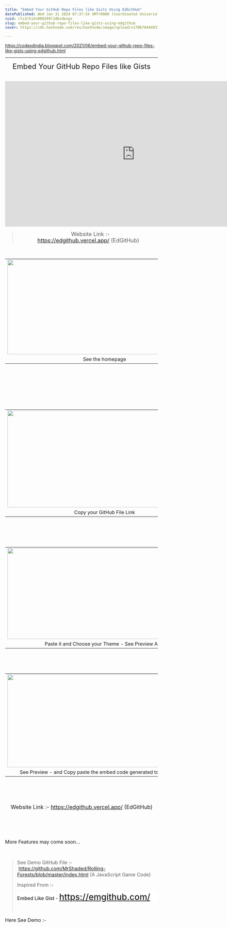 ```yaml
---
title: "Embed Your GitHub Repo Files like Gists Using EdGitHub"
datePublished: Wed Jan 31 2024 07:37:54 GMT+0000 (Coordinated Universal Time)
cuid: cls2rhikn000209l3dbsdesgx
slug: embed-your-github-repo-files-like-gists-using-edgithub
cover: https://cdn.hashnode.com/res/hashnode/image/upload/v1706764449375/a16b8bde-e7b1-4da3-bbe5-d4a0d7958877.jpeg

---
```


https://codexdindia.blogspot.com/2021/06/embed-your-github-repo-files-like-gists-using-edgithub.html

---

<p style="text-align: center;"><span style="font-size: x-large;">Embed Your GitHub Repo Files like Gists</span></p><p style="text-align: center;"><span style="font-size: medium;"><br />
  
  <iframe allow="accelerometer; autoplay; clipboard-write; encrypted-media; gyroscope; picture-in-picture" allowfullscreen="" frameborder="0" height="480" src="https://www.youtube.com/embed/Dd2Mrkwo5fY" title="YouTube video player" width="853"></iframe>
  
  </span></p><p style="text-align: center;"><span><span><span style="font-size: medium;"></span></span></span></p><blockquote><p style="text-align: center;"><span><span><span style="font-size: medium;">&nbsp; &nbsp;</span><span style="font-size: large;"> Website Link :-&nbsp;</span></span><span style="font-size: large;"><a href="https://edgithub.vercel.app/" rel="dofollow" target="_blank">https://edgithub.vercel.app/</a>&nbsp;(EdGitHub)</span></span></p><p style="text-align: left;"></p></blockquote><p style="text-align: left;"><span style="font-size: medium;"><br /></span></p><p></p><table align="center" cellpadding="0" cellspacing="0" class="tr-caption-container" style="margin-left: auto; margin-right: auto;"><tbody><tr><td style="text-align: center;"><a href="https://1.bp.blogspot.com/-M3717Y_hBBs/YLsp6XnwZFI/AAAAAAAAAu4/x2ksdTY37UQEOrRNOzXIAXGniqXJtq8WACLcBGAsYHQ/s1346/embed%2Bgithub%2Bfiles%2Blike%2Bgist.PNG" style="margin-left: auto; margin-right: auto;"><img border="0" data-original-height="658" data-original-width="1346" height="312" src="https://1.bp.blogspot.com/-M3717Y_hBBs/YLsp6XnwZFI/AAAAAAAAAu4/x2ksdTY37UQEOrRNOzXIAXGniqXJtq8WACLcBGAsYHQ/w640-h312/embed%2Bgithub%2Bfiles%2Blike%2Bgist.PNG" width="640" /></a></td></tr><tr><td class="tr-caption" style="text-align: center;">See the homepage</td></tr></tbody></table><br /><span style="font-size: medium;"><br /></span><p></p><p><span style="font-size: medium;"><br /></span></p><p></p><div class="separator" style="clear: both; text-align: center;"><br /></div><br /><table align="center" cellpadding="0" cellspacing="0" class="tr-caption-container" style="margin-left: auto; margin-right: auto;"><tbody><tr><td style="text-align: center;"><a href="https://1.bp.blogspot.com/-ZUSt_lKYeJk/YLsqk1_FDQI/AAAAAAAAAvA/Cza5DMWXxpITIPnzjnAYQPd5m0xWEnk-QCPcBGAYYCw/s1352/embed%2Bgithub%2Bfiles%2Blike%2Bgist%2B-%2Bcopy%2Bit.PNG" style="margin-left: auto; margin-right: auto;"><img border="0" data-original-height="678" data-original-width="1352" height="320" src="https://1.bp.blogspot.com/-ZUSt_lKYeJk/YLsqk1_FDQI/AAAAAAAAAvA/Cza5DMWXxpITIPnzjnAYQPd5m0xWEnk-QCPcBGAYYCw/w640-h320/embed%2Bgithub%2Bfiles%2Blike%2Bgist%2B-%2Bcopy%2Bit.PNG" width="640" /></a></td></tr><tr><td class="tr-caption" style="text-align: center;">Copy your GitHub File Link</td></tr></tbody></table><br /><br /><br /><br /><table align="center" cellpadding="0" cellspacing="0" class="tr-caption-container" style="margin-left: auto; margin-right: auto;"><tbody><tr><td style="text-align: center;"><a href="https://1.bp.blogspot.com/-DPIY0AewcQ8/YLsqkwyIZ6I/AAAAAAAAAvI/QPEUFI5_8E0RDuyeX_aGkdhgvhKg6s3qgCPcBGAYYCw/s1352/embed%2Bgithub%2Bfiles%2Blike%2Bgist%2B-%2Bchoose.PNG" style="margin-left: auto; margin-right: auto;"><img border="0" data-original-height="634" data-original-width="1352" height="300" src="https://1.bp.blogspot.com/-DPIY0AewcQ8/YLsqkwyIZ6I/AAAAAAAAAvI/QPEUFI5_8E0RDuyeX_aGkdhgvhKg6s3qgCPcBGAYYCw/w640-h300/embed%2Bgithub%2Bfiles%2Blike%2Bgist%2B-%2Bchoose.PNG" width="640" /></a></td></tr><tr><td class="tr-caption" style="text-align: center;">Paste it and Choose your Theme - See Preview Also</td></tr></tbody></table><br /><br /><br /><table align="center" cellpadding="0" cellspacing="0" class="tr-caption-container" style="margin-left: auto; margin-right: auto;"><tbody><tr><td style="text-align: center;"><a href="https://1.bp.blogspot.com/-WQUeiWr3J0U/YLsqk1e4h7I/AAAAAAAAAvE/U-r7VXPJnv0WTZHSCl4KKCUiQ06QGkVrACPcBGAYYCw/s1346/copy%2Bthe%2Bcode%2B-%2Bembed%2Bgithub%2Bfiles%2Blike%2Bgist.PNG" style="margin-left: auto; margin-right: auto;"><img border="0" data-original-height="643" data-original-width="1346" height="306" src="https://1.bp.blogspot.com/-WQUeiWr3J0U/YLsqk1e4h7I/AAAAAAAAAvE/U-r7VXPJnv0WTZHSCl4KKCUiQ06QGkVrACPcBGAYYCw/w640-h306/copy%2Bthe%2Bcode%2B-%2Bembed%2Bgithub%2Bfiles%2Blike%2Bgist.PNG" width="640" /></a></td></tr><tr><td class="tr-caption" style="text-align: center;">See Preview - and Copy paste the embed code generated to your website</td></tr></tbody></table><br /><div class="separator" style="clear: both; text-align: center;"><br /></div><span style="font-size: medium;"><br /><br /><span style="font-size: medium; text-align: center;"><span style="font-size: medium;">&nbsp; &nbsp;</span><span style="font-size: large;">&nbsp;Website Link :-&nbsp;</span></span><span style="font-size: large; text-align: center;"><a href="https://edgithub.vercel.app/" rel="dofollow" target="_blank">https://edgithub.vercel.app/</a>&nbsp;(EdGitHub)</span><br /><br /><br /><br /><br /></span><p></p><p><span style="font-size: medium;">More Features&nbsp;may come soon...</span></p><p><span style="font-size: medium;"><br /></span></p><p><span style="font-size: medium;"></span></p><blockquote><p><span style="font-size: medium;">See Demo GitHub File :-&nbsp;<a href="https://github.com/MrShaded/Rolling-Forests/blob/master/index.html">https://github.com/MrShaded/Rolling-Forests/blob/master/index.html</a> (A JavaScript Game Code)</span></p><p><span style="font-size: medium;">Inspired From :-&nbsp;</span></p><h1 style="background-color: white; box-sizing: border-box; color: #212529; font-family: -apple-system, BlinkMacSystemFont, &quot;Segoe UI&quot;, Roboto, &quot;Helvetica Neue&quot;, Arial, &quot;Noto Sans&quot;, sans-serif, &quot;Apple Color Emoji&quot;, &quot;Segoe UI Emoji&quot;, &quot;Segoe UI Symbol&quot;, &quot;Noto Color Emoji&quot;; font-weight: 500; line-height: 1.2; margin-bottom: 0.5rem; margin-top: 0px;"><span style="font-size: medium;">Embed Like Gist -&nbsp;</span><a href="https://emgithub.com/" rel="nofollow" style="background-color: transparent;" target="_blank"><span style="font-size: medium;">https://emgithub.com/</span></a></h1><p><span style="font-size: medium;"><br /></span></p><p></p></blockquote><p><span style="font-size: medium;">Here See Demo :-</span></p>




<script src="https://edgithub.vercel.app/embed.js?target=https%3A%2F%2Fgithub.com%2FMrShaded%2FRolling-Forests%2Fblob%2Fmaster%2Findex.html&amp;style=dracula&amp;showBorder=on&amp;showLineNumbers=on&amp;showFileMeta=on&amp;showCopy=on"></script>


<p><span style="font-size: medium;"><br /></span></p>